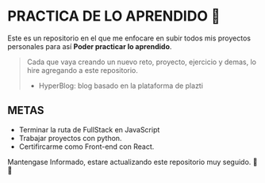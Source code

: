 # PRACTICA DE LO APRENDIDO 💚

Este es un repositorio en el que me enfocare en subir todos mis proyectos personales para así **Poder practicar lo aprendido**.

> Cada que vaya creando un nuevo reto, proyecto, ejercicio y demas, lo hire agregando a este repositorio.
>
> - HyperBlog: blog basado en la plataforma de plazti

## METAS

- Terminar la ruta de FullStack en JavaScript
- Trabajar proyectos con python.
- Certifircarme como Front-end con React.

Mantengase Informado, estare actualizando este repositorio muy seguido. 🏁✅
